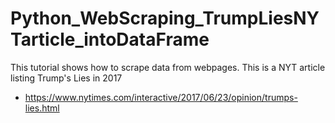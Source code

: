 # Python_WebScraping_TrumpLiesNYTarticle_intoDataFrame
This tutorial shows how to scrape data from webpages. This is a NYT article listing Trump's Lies in 2017
* https://www.nytimes.com/interactive/2017/06/23/opinion/trumps-lies.html
